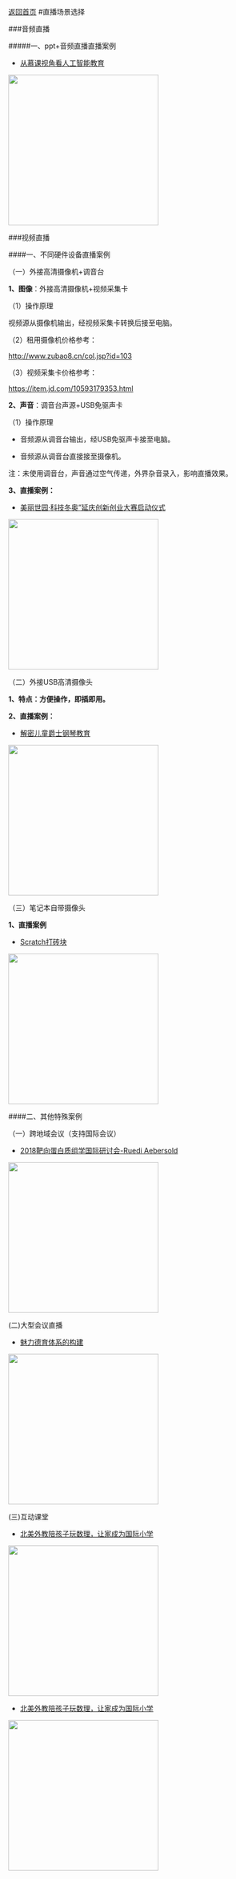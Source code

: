 [返回首页](../../README.md)
#直播场景选择

###音频直播

#####一、ppt+音频直播直播案例

* [从慕课视角看人工智能教育](https://cedumedia.maodouio.com/course/SjhLNpLaRZaYio4W9)


<img class="qrcode"  width=300px height=300px  src="https://yosemitessl.cdn.maodouio.com/images/scenes/cedumedia01.png" > 

###视频直播

####一、不同硬件设备直播案例

（一）外接高清摄像机+调音台

<strong>1、图像</strong>：外接高清摄像机+视频采集卡

（1）操作原理

视频源从摄像机输出，经视频采集卡转换后接至电脑。

（2）租用摄像机价格参考：

http://www.zubao8.cn/col.jsp?id=103

（3）视频采集卡价格参考：

https://item.jd.com/10593179353.html



<strong>2、声音</strong>：调音台声源+USB免驱声卡

（1）操作原理

* 音频源从调音台输出，经USB免驱声卡接至电脑。

* 音频源从调音台直接接至摄像机。

<div class="red">注：未使用调音台，声音通过空气传递，外界杂音录入，影响直播效果。</div>



<strong>3、直播案例：</strong>

* [美丽世园·科技冬奥”延庆创新创业大赛启动仪式](https://qidi.maodouio.com/course/nWajs5xTQhZ2khB5j)


<img class="qrcode"  width=300px src="https://yosemitessl.cdn.maodouio.com/images/scenes/qidi01.png" > 



（二）外接USB高清摄像头

<strong>1、特点：方便操作，即插即用。</strong>

<strong>2、直播案例：</strong>

* [解密儿童爵士钢琴教育](https://live.maodouio.com/course/WSqQvpKmi5DgJMAiB)


<img class="qrcode"  width=300px  src="https://yosemitessl.cdn.maodouio.com/images/scenes/live_piano.png" >



（三）笔记本自带摄像头

<strong>1、直播案例</strong>

* [Scratch打砖块](https://steam.maodouio.com/course/HGWj4567fBz4rAYBa)


<img class="qrcode"  width=300px src="https://yosemitessl.cdn.maodouio.com/images/scenes/steam.png" >



####二、其他特殊案例

（一）跨地域会议（支持国际会议）

* [2018靶向蛋白质组学国际研讨会-Ruedi Aebersold](https://live.maodouio.com/course/vs9LiWhi2TAeQvAhB)


<img class="qrcode"  width=300px src="https://yosemitessl.cdn.maodouio.com/images/scenes/live_cncp.png" >

(二)大型会议直播
* [魅力德育体系的构建](https://zhongkeqizhi.maodouio.com/course/5qhnrT67pgfsiKbFF)


<img class="qrcode"  width=300px src="https://yosemitessl.cdn.maodouio.com/images/scenes/zhongkeqizhi.png" >

(三)互动课堂

* [北美外教陪孩子玩数理，让家成为国际小学](https://smh.maodouio.com/course/HkSgF3KRDLyHT9QQE)


<img class="qrcode"  width=300px src="https://yosemitessl.cdn.maodouio.com/images/scenes/live_ailing.png" >


* [北美外教陪孩子玩数理，让家成为国际小学](https://live.maodouio.com/course/FLZJeyChqDtmwhLfc)   


<img class="qrcode"  width=300px src="https://yosemitessl.cdn.maodouio.com/images/scenes/live_ailing02.png" >    

